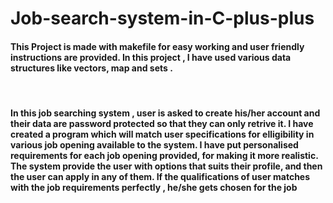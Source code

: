 
# Job-search-system-in-C-plus-plus <br>
<h4>
This Project is made with makefile for easy working and user friendly instructions are provided.
In this project , I have used various data structures like vectors, map and sets .</h4>
<br>
<h4> In this job searching system , user is asked to create his/her account and their data are password protected so that they can only retrive it.
 I have created a program which will match user specifications  for elligibility in various job opening available to the system.
 I have put personalised requirements for each job opening provided, for making it more realistic.
 <br>
 The system  provide the user with options that suits their profile, and then the user can apply in any of them.
 If the qualifications of user matches with the job requirements perfectly , he/she gets chosen for the job
